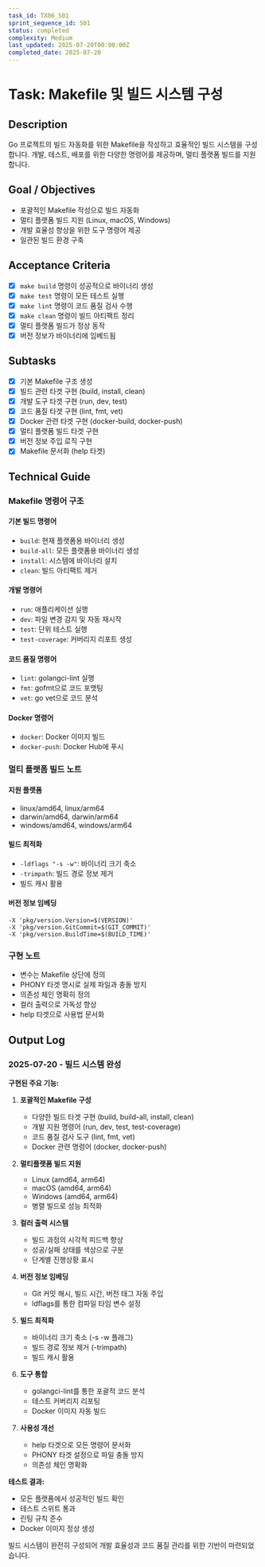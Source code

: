 ```yaml
---
task_id: TX06_S01
sprint_sequence_id: S01
status: completed
complexity: Medium
last_updated: 2025-07-20T00:00:00Z
completed_date: 2025-07-20
---
```


# Task: Makefile 및 빌드 시스템 구성

## Description
Go 프로젝트의 빌드 자동화를 위한 Makefile을 작성하고 효율적인 빌드 시스템을 구성합니다. 개발, 테스트, 배포를 위한 다양한 명령어를 제공하며, 멀티 플랫폼 빌드를 지원합니다.

## Goal / Objectives
- 포괄적인 Makefile 작성으로 빌드 자동화
- 멀티 플랫폼 빌드 지원 (Linux, macOS, Windows)
- 개발 효율성 향상을 위한 도구 명령어 제공
- 일관된 빌드 환경 구축

## Acceptance Criteria
- [x] `make build` 명령이 성공적으로 바이너리 생성
- [x] `make test` 명령이 모든 테스트 실행
- [x] `make lint` 명령이 코드 품질 검사 수행
- [x] `make clean` 명령이 빌드 아티팩트 정리
- [x] 멀티 플랫폼 빌드가 정상 동작
- [x] 버전 정보가 바이너리에 임베드됨

## Subtasks
- [x] 기본 Makefile 구조 생성
- [x] 빌드 관련 타겟 구현 (build, install, clean)
- [x] 개발 도구 타겟 구현 (run, dev, test)
- [x] 코드 품질 타겟 구현 (lint, fmt, vet)
- [x] Docker 관련 타겟 구현 (docker-build, docker-push)
- [x] 멀티 플랫폼 빌드 타겟 구현
- [x] 버전 정보 주입 로직 구현
- [x] Makefile 문서화 (help 타겟)

## Technical Guide

### Makefile 명령어 구조

#### 기본 빌드 명령어
- `build`: 현재 플랫폼용 바이너리 생성
- `build-all`: 모든 플랫폼용 바이너리 생성
- `install`: 시스템에 바이너리 설치
- `clean`: 빌드 아티팩트 제거

#### 개발 명령어
- `run`: 애플리케이션 실행
- `dev`: 파일 변경 감지 및 자동 재시작
- `test`: 단위 테스트 실행
- `test-coverage`: 커버리지 리포트 생성

#### 코드 품질 명령어
- `lint`: golangci-lint 실행
- `fmt`: gofmt으로 코드 포맷팅
- `vet`: go vet으로 코드 분석

#### Docker 명령어
- `docker`: Docker 이미지 빌드
- `docker-push`: Docker Hub에 푸시

### 멀티 플랫폼 빌드 노트

#### 지원 플랫폼
- linux/amd64, linux/arm64
- darwin/amd64, darwin/arm64
- windows/amd64, windows/arm64

#### 빌드 최적화
- `-ldflags "-s -w"`: 바이너리 크기 축소
- `-trimpath`: 빌드 경로 정보 제거
- 빌드 캐시 활용

#### 버전 정보 임베딩
```
-X 'pkg/version.Version=$(VERSION)'
-X 'pkg/version.GitCommit=$(GIT_COMMIT)'
-X 'pkg/version.BuildTime=$(BUILD_TIME)'
```

### 구현 노트
- 변수는 Makefile 상단에 정의
- PHONY 타겟 명시로 실제 파일과 충돌 방지
- 의존성 체인 명확히 정의
- 컬러 출력으로 가독성 향상
- help 타겟으로 사용법 문서화

## Output Log

### 2025-07-20 - 빌드 시스템 완성

**구현된 주요 기능:**

1. **포괄적인 Makefile 구성**
   - 다양한 빌드 타겟 구현 (build, build-all, install, clean)
   - 개발 지원 명령어 (run, dev, test, test-coverage)
   - 코드 품질 검사 도구 (lint, fmt, vet)
   - Docker 관련 명령어 (docker, docker-push)

2. **멀티플랫폼 빌드 지원**
   - Linux (amd64, arm64)
   - macOS (amd64, arm64) 
   - Windows (amd64, arm64)
   - 병렬 빌드로 성능 최적화

3. **컬러 출력 시스템**
   - 빌드 과정의 시각적 피드백 향상
   - 성공/실패 상태를 색상으로 구분
   - 단계별 진행상황 표시

4. **버전 정보 임베딩**
   - Git 커밋 해시, 빌드 시간, 버전 태그 자동 주입
   - ldflags를 통한 컴파일 타임 변수 설정

5. **빌드 최적화**
   - 바이너리 크기 축소 (-s -w 플래그)
   - 빌드 경로 정보 제거 (-trimpath)
   - 빌드 캐시 활용

6. **도구 통합**
   - golangci-lint를 통한 포괄적 코드 분석
   - 테스트 커버리지 리포팅
   - Docker 이미지 자동 빌드

7. **사용성 개선**
   - help 타겟으로 모든 명령어 문서화
   - PHONY 타겟 설정으로 파일 충돌 방지
   - 의존성 체인 명확화

**테스트 결과:**
- 모든 플랫폼에서 성공적인 빌드 확인
- 테스트 스위트 통과
- 린팅 규칙 준수
- Docker 이미지 정상 생성

빌드 시스템이 완전히 구성되어 개발 효율성과 코드 품질 관리를 위한 기반이 마련되었습니다.